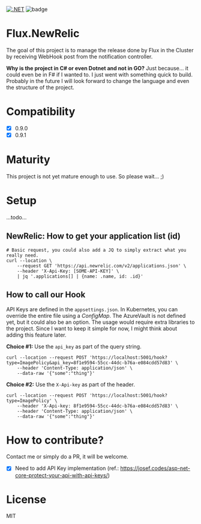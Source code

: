 [![.NET](https://github.com/Nordes/Flux.NewRelic/actions/workflows/dotnet.yml/badge.svg)](https://github.com/Nordes/Flux.NewRelic/actions/workflows/dotnet.yml)
![badge](https://img.shields.io/endpoint?url=https://gist.githubusercontent.com/Nordes/2d25e1c74703ebd1cf0dbef7217e9d18/raw/50df5213877b626b6a7002c5bb4d99abb741be3f/code-coverage.json)
         
# Flux.NewRelic
The goal of this project is to manage the release done by Flux in the Cluster by receiving WebHook post from the notification controller. 

**Why is the project in C# or even Dotnet and not in GO?** Just because... it could even be in F# if I wanted to. I just went with something quick to build. Probably in the future I will look forward to change the language and even the structure of the project. 

# Compatibility
- [X] 0.9.0
- [X] 0.9.1

# Maturity
This project is not yet mature enough to use. So please wait... ;)

# Setup
...todo...

## NewRelic: How to get your application list (id)

```
# Basic request, you could also add a JQ to simply extract what you really need.
curl --location \
    --request GET 'https://api.newrelic.com/v2/applications.json' \
    --header 'X-Api-Key: [SOME-API-KEY]' \
    | jq '.applications[] | {name: .name, id: .id}'
```

## How to call our Hook
API Keys are defined in the `appsettings.json`. In Kubernetes, you can override the entire file using a _ConfigMap_. The AzureVault is not defined yet, but it could also be an option. The usage would require extra libraries to the project. Since I want to keep it simple for now, I might think about adding this feature later.

**Choice #1:** Use the `api_key` as part of the query string.
```
curl --location --request POST 'https://localhost:5001/hook?type=ImagePolicy&api_key=8f1e9594-55cc-44dc-b76a-e084cdd57d83' \
    --header 'Content-Type: application/json' \
    --data-raw '{"some":"thing"}'
```

**Choice #2:** Use the `X-Api-key` as part of the header.
```
curl --location --request POST 'https://localhost:5001/hook?type=ImagePolicy' \
    --header 'X-Api-key: 8f1e9594-55cc-44dc-b76a-e084cdd57d83' \
    --header 'Content-Type: application/json' \
    --data-raw '{"some":"thing"}'
```

# How to contribute?
Contact me or simply do a PR, it will be welcome.

- [X] Need to add API Key implementation (ref.: https://josef.codes/asp-net-core-protect-your-api-with-api-keys/)

# License
MIT

